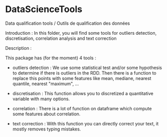 # DataScienceTools

Data qualification tools / Outils de qualification des données



Introduction :
In this folder, you will find some tools for outliers detection, discretisation, correlation analysis and text correction



Description :

This package has (for the moment) 4 tools :

- outliers detection : We use some statistical test and/or some hypothesis to determine if there is outliers in the RDD. Then there is a function to replace this points with some features like mean, mediane, nearest quantile, nearest "maximum", ... 

- discretisation : This function allows you to discretized a quantitative variable with many options.

- correlation : There is a lot of function on dataframe which compute some features about correlation. 

- text correction : With this function you can directly correct your text, it mostly removes typing mistakes.

